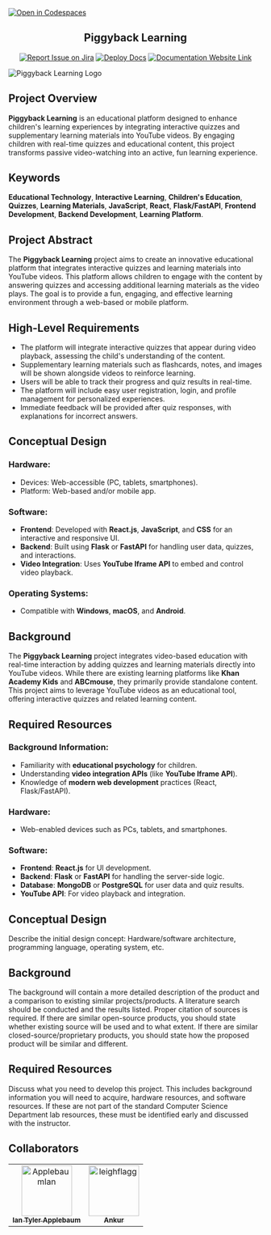 [![Open in Codespaces](https://classroom.github.com/assets/launch-codespace-2972f46106e565e64193e422d61a12cf1da4916b45550586e14ef0a7c637dd04.svg)](https://classroom.github.com/open-in-codespaces?assignment_repo_id=17853442)
<div align="center">

## Piggyback Learning
[![Report Issue on Jira](https://img.shields.io/badge/Report%20Issues-Jira-0052CC?style=flat&logo=jira-software)](https://temple-cis-projects-in-cs.atlassian.net/jira/software/c/projects/DT/issues)
[![Deploy Docs](https://github.com/ApplebaumIan/tu-cis-4398-docs-template/actions/workflows/deploy.yml/badge.svg)](https://github.com/ApplebaumIan/tu-cis-4398-docs-template/actions/workflows/deploy.yml)
[![Documentation Website Link](https://img.shields.io/badge/-Documentation%20Website-brightgreen)](https://applebaumian.github.io/tu-cis-4398-docs-template/)


</div>


![Piggyback Learning Logo](https://github.com/user-attachments/assets/1f43e32e-cfe6-4a77-99af-254984179571)

## Project Overview
**Piggyback Learning** is an educational platform designed to enhance children's learning experiences by integrating interactive quizzes and supplementary learning materials into YouTube videos. By engaging children with real-time quizzes and educational content, this project transforms passive video-watching into an active, fun learning experience.

## Keywords
**Educational Technology**, **Interactive Learning**, **Children's Education**, **Quizzes**, **Learning Materials**, **JavaScript**, **React**, **Flask/FastAPI**, **Frontend Development**, **Backend Development**, **Learning Platform**.

## Project Abstract
The **Piggyback Learning** project aims to create an innovative educational platform that integrates interactive quizzes and learning materials into YouTube videos. This platform allows children to engage with the content by answering quizzes and accessing additional learning materials as the video plays. The goal is to provide a fun, engaging, and effective learning environment through a web-based or mobile platform.

## High-Level Requirements
- The platform will integrate interactive quizzes that appear during video playback, assessing the child's understanding of the content.
- Supplementary learning materials such as flashcards, notes, and images will be shown alongside videos to reinforce learning.
- Users will be able to track their progress and quiz results in real-time.
- The platform will include easy user registration, login, and profile management for personalized experiences.
- Immediate feedback will be provided after quiz responses, with explanations for incorrect answers.

## Conceptual Design
### Hardware:
- Devices: Web-accessible (PC, tablets, smartphones).
- Platform: Web-based and/or mobile app.

### Software:
- **Frontend**: Developed with **React.js**, **JavaScript**, and **CSS** for an interactive and responsive UI.
- **Backend**: Built using **Flask** or **FastAPI** for handling user data, quizzes, and interactions.
- **Video Integration**: Uses **YouTube Iframe API** to embed and control video playback.

### Operating Systems:
- Compatible with **Windows**, **macOS**, and **Android**.

## Background
The **Piggyback Learning** project integrates video-based education with real-time interaction by adding quizzes and learning materials directly into YouTube videos. While there are existing learning platforms like **Khan Academy Kids** and **ABCmouse**, they primarily provide standalone content. This project aims to leverage YouTube videos as an educational tool, offering interactive quizzes and related learning content.

## Required Resources
### Background Information:
- Familiarity with **educational psychology** for children.
- Understanding **video integration APIs** (like **YouTube Iframe API**).
- Knowledge of **modern web development** practices (React, Flask/FastAPI).

### Hardware:
- Web-enabled devices such as PCs, tablets, and smartphones.

### Software:
- **Frontend**: **React.js** for UI development.
- **Backend**: **Flask** or **FastAPI** for handling the server-side logic.
- **Database**: **MongoDB** or **PostgreSQL** for user data and quiz results.
- **YouTube API**: For video playback and integration.

## Conceptual Design

Describe the initial design concept: Hardware/software architecture, programming language, operating system, etc.

## Background

The background will contain a more detailed description of the product and a comparison to existing similar projects/products. A literature search should be conducted and the results listed. Proper citation of sources is required. If there are similar open-source products, you should state whether existing source will be used and to what extent. If there are similar closed-source/proprietary products, you should state how the proposed product will be similar and different.

## Required Resources

Discuss what you need to develop this project. This includes background information you will need to acquire, hardware resources, and software resources. If these are not part of the standard Computer Science Department lab resources, these must be identified early and discussed with the instructor.

## Collaborators

[//]: # ( readme: collaborators -start )
<table>
<tr>
    <td align="center">
        <a href="https://github.com/ApplebaumIan">
            <img src="https://avatars.githubusercontent.com/u/9451941?v=4" width="100;" alt="ApplebaumIan"/>
            <br />
            <sub><b>Ian Tyler Applebaum</b></sub>
        </a>
    </td>
    <td align="center">
        <a href="https://github.com/Gunlords">
            <img src="https://avatars.githubusercontent.com/u/77810293?v=4" width="100;" alt="leighflagg"/>
            <br />
            <sub><b>Ankur</b></sub>
        </a>
    </td></tr>
</table>

[//]: # ( readme: collaborators -end )
